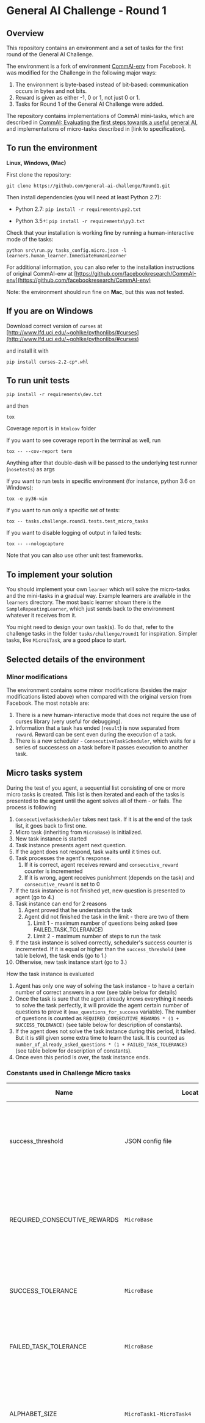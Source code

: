 # General AI Challenge - Round 1 #

## Overview ##

This repository contains an environment and a set of tasks for the first round of the General AI Challenge.

The environment is a fork of environment [CommAI-env](https://github.com/facebookresearch/CommAI-env) from Facebook. It was modified for the Challenge in the following major ways:

1. The environment is byte-based instead of bit-based: communication occurs in bytes and not bits.
2. Reward is given as either -1, 0 or 1, not just 0 or 1.
3. Tasks for Round 1 of the General AI Challenge were added.

The repository contains implementations of CommAI mini-tasks, which are described in [CommAI: Evaluating the first steps towards a useful general AI](https://arxiv.org/abs/1701.08954), and implementations of micro-tasks described in [link to specification].

## To run the environment

**Linux, Windows, (Mac)**

First clone the repository:

	git clone https://github.com/general-ai-challenge/Round1.git

Then install dependencies (you will need at least Python 2.7):

- Python 2.7:	`pip install -r requirements\py2.txt`

- Python 3.5+:	`pip install -r requirements\py3.txt`

Check that your installation is working fine by running a human-interactive mode of the tasks:

	python src\run.py tasks_config.micro.json -l learners.human_learner.ImmediateHumanLearner

For additional information, you can also refer to the installation instructions of original CommAI-env at [https://github.com/facebookresearch/CommAI-env](https://github.com/facebookresearch/CommAI-env)

Note: the environment should run fine on **Mac**, but this was not tested.

## If you are on Windows
Download correct version of `curses` at [http://www.lfd.uci.edu/~gohlke/pythonlibs/#curses](http://www.lfd.uci.edu/~gohlke/pythonlibs/#curses)

and install it with

	pip install curses-2.2-cp*.whl

## To run unit tests

	pip install -r requirements\dev.txt

and then

	tox

Coverage report is in `htmlcov` folder

If you want to see coverage report in the terminal as well, run

	tox -- --cov-report term

Anything after that double-dash will be passed to the underlying test runner (`nosetests`) as args

If you want to run tests in specific environment (for instance, python 3.6 on Windows):

	tox -e py36-win

If you want to run only a specific set of tests:

	tox -- tasks.challenge.round1.tests.test_micro_tasks

If you want to disable logging of output in failed tests:

	tox -- --nologcapture

Note that you can also use other unit test frameworks.

## To implement your solution
You should implement your own `learner` which will solve the micro-tasks and the mini-tasks in a gradual way. Example learners are available in the `learners` directory. The most basic learner shown there is the `SampleRepeatingLearner`, which just sends back to the environment whatever it receives from it.

You might need to design your own task(s). To do that, refer to the challenge tasks in the folder `tasks/challenge/round1` for inspiration. Simpler tasks, like `Micro1Task`, are a good place to start.

## Selected details of the environment

### Minor modifications
The environment contains some minor modifications (besides the major modifications listed above) when compared with the original version from Facebook.
The most notable are:

1. There is a new human-interactive mode that does not require the use of curses library (very useful for debugging).
2. Information that a task has ended (`result`) is now separated from `reward`. Reward can be sent even during the execution of a task.
3. There is a new scheduler - `ConsecutiveTaskScheduler`, which waits for a series of successess on a task before it passes execution to another task.

## Micro tasks system

During the test of you agent, a sequential list consisting of one or more micro tasks is created. This list is then iterated and each of the tasks is presented to the agent until the agent solves all of them - or fails. The process is following

1. `ConsecutiveTaskScheduler` takes next task. If it is at the end of the task list, it goes back to first one.
2. Micro task (inheriting from `MicroBase`) is initialized.
3. New task instance is started
4. Task instance presents agent next question.
5. If the agent does not respond, task waits until it times out.
6. Task processes the agent's response.
    1. If it is correct, agent receives reward and `consecutive_reward` counter is incremented
    2. If it is wrong, agent receives punishment (depends on the task) and `consecutive_reward` is set to 0
7.  If the task instance is not finished yet, new question is presented to agent (go to 4.)
8.  Task instance can end for 2 reasons
    1. Agent proved that he understands the task
    2. Agent did not finished the task in the limit - there are two of them
        1. Limit 1 - maximum number of questions being asked (see FAILED_TASK_TOLERANCE)
        2. Limit 2 - maximum number of steps to run the task
9. If the task instance is solved correctly, scheduler's success counter is incremented. If it is equal or higher than the `success_threshold` (see table below), the task ends (go to 1.)
10. Otherwise, new task instance start (go to 3.)

How the task instance is evaluated
1. Agent has only one way of solving the task instance - to have a certain number of correct answers in a row (see table below for details)
2. Once the task is sure that the agent already knows everything it needs to solve the task perfectly, it will provide the agent certain number of questions to prove it (`max_questions_for_success` variable). The number of questions is counted as `REQUIRED_CONSECUTIVE_REWARDS * (1 + SUCCESS_TOLERANCE)` (see table below for description of constants).
3. If the agent does not solve the task instance during this period, it failed. But it is still given some extra time to learn the task. It is counted as `number_of_already_asked_questions * (1 + FAILED_TASK_TOLERANCE)` (see table below for description of constants).
4. Once even this period is over, the task instance ends.

### Constants used in Challenge Micro tasks

Name|Location|Description|Default value
---|---|---|---
success_threshold | JSON config file | Number of required successful solutions of task instance for agent to proceed onto the next task
REQUIRED_CONSECUTIVE_REWARDS | `MicroBase` | To pass the task instance, agent has to provide at least this number of correct answers in a row | 10
SUCCESS_TOLERANCE | `MicroBase` | Affects the size of period in which agent can solve the task instance successfully | 4
FAILED_TASK_TOLERANCE | `MicroBase` | Affects the maximum number of questions for one task instance | 1
ALPHABET_SIZE | `MicroTask1`-`MicroTask4` | Some tasks use just a subset of ASCII alphabet. This constant says how big the subset will be | 4
MAPPING_SIZE | `Micro5Sub8`,`Micro5Sub9`,`Micro5Sub13`,`Micro5Sub16`-`Micro5Sub18`,`Micro17Task` | Some tasks can potentially generate a huge amount of question-answer pairs. This constant limit that number. | 10; 8 at `Micro17Task`
